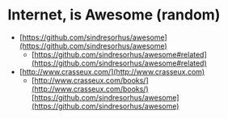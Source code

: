 # Internet, is Awesome (random)

* [https://github.com/sindresorhus/awesome](https://github.com/sindresorhus/awesome)
  * [https://github.com/sindresorhus/awesome#related](https://github.com/sindresorhus/awesome#related)
* [http://www.crasseux.com/](http://www.crasseux.com)
  * [http://www.crasseux.com/books/](http://www.crasseux.com/books/)[https://github.com/sindresorhus/awesome](https://github.com/sindresorhus/awesome)

